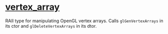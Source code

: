 # [vertex_array](vertex_array.hpp)

RAII type for manipulating OpenGL vertex arrays. Calls `glGenVertexArrays` in its ctor and `glDeleteVertexArrays` in its dtor.